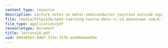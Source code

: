 ```yaml
---
content_type: resource
description: Lecture notes on metal-semiconductor junction outside equilibrium.
file: /media/https%3A/open-learning-course-data-rc.s3.amazonaws.com/6-720j-integrated-microelectronic-devices-spring-2007/089385b38dbf1f3a317ba24064aed26e_lecture18.pdf
file_type: application/pdf
resourcetype: Document
title: lecture18.pdf
uid: 089385b3-8dbf-1f3a-317b-a24064aed26e
---
```

